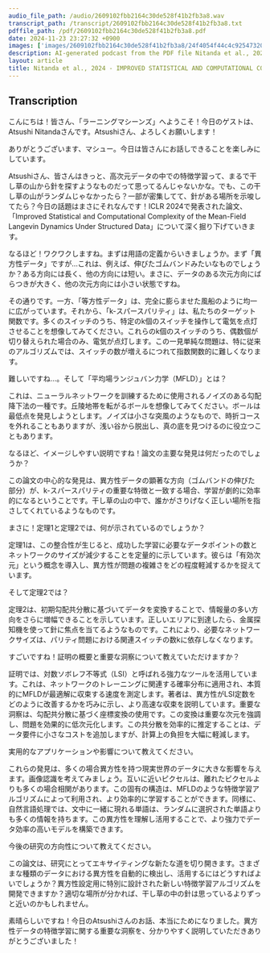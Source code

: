 ```yaml
---
audio_file_path: /audio/2609102fbb2164c30de528f41b2fb3a8.wav
transcript_path: /transcript/2609102fbb2164c30de528f41b2fb3a8.txt
pdffile_path: /pdf/2609102fbb2164c30de528f41b2fb3a8.pdf
date: 2024-11-23 23:27:32 +0900
images: ['images/2609102fbb2164c30de528f41b2fb3a8/24f4054f44c4c92547320e4c26b573e0eba8b3622fb9dbaab78636317995ba19.jpg', 'images/2609102fbb2164c30de528f41b2fb3a8/7d07c8ad420e50b523d5537feba3e2ef1b98229bc057924f35a8420db69381fe.jpg']
description: AI-generated podcast from the PDF file Nitanda et al., 2024 - IMPROVED STATISTICAL AND COMPUTATIONAL COM- PLEXITY OF THE MEAN-FIELD LANGEVIN DYNAMICS UNDER STRUCTURED DATA_JP / 2609102fbb2164c30de528f41b2fb3a8
layout: article
title: Nitanda et al., 2024 - IMPROVED STATISTICAL AND COMPUTATIONAL COM- PLEXITY OF THE MEAN-FIELD LANGEVIN DYNAMICS UNDER STRUCTURED DATA_JP
---
```


## Transcription
こんにちは！皆さん、「ラーニングマシーンズ」へようこそ！今日のゲストは、Atsushi Nitandaさんです。Atsushiさん、よろしくお願いします！

ありがとうございます、マシュー。今日は皆さんにお話しできることを楽しみにしています。

Atsushiさん、皆さんはきっと、高次元データの中での特徴学習って、まるで干し草の山から針を探すようなものだって思ってるんじゃないかな。でも、この干し草の山がランダムじゃなかったら？一部が密集してて、針がある場所を示唆してたら？今日の話題はまさにそれなんです！ICLR 2024で発表された論文、「Improved Statistical and Computational Complexity of the Mean-Field Langevin Dynamics Under Structured Data」について深く掘り下げていきます。

なるほど！ワクワクしますね。まずは用語の定義からいきましょうか。まず「異方性データ」ですが…これは、例えば、伸びたゴムバンドみたいなものでしょうか？ある方向には長く、他の方向には短い。まさに、データのある次元方向にばらつきが大きく、他の次元方向には小さい状態ですね。

その通りです。一方、「等方性データ」は、完全に膨らませた風船のように均一に広がっています。それから、「k-スパースパリティ」は、私たちのターゲット関数です。多くのスイッチのうち、特定のk個のスイッチを操作して電気を点灯させることを想像してみてください。これらのk個のスイッチのうち、偶数個が切り替えられた場合のみ、電気が点灯します。この一見単純な問題は、特に従来のアルゴリズムでは、スイッチの数が増えるにつれて指数関数的に難しくなります。

難しいですね…。そして「平均場ランジュバン力学（MFLD）」とは？

これは、ニューラルネットワークを訓練するために使用されるノイズのある勾配降下法の一種です。丘陵地帯を転がるボールを想像してみてください。ボールは最低点を発見しようとします。ノイズは小さな突風のようなもので、時折コースを外れることもありますが、浅い谷から脱出し、真の底を見つけるのに役立つこともあります。

なるほど、イメージしやすい説明ですね！論文の主要な発見は何だったのでしょうか？

この論文の中心的な発見は、異方性データの顕著な方向（ゴムバンドの伸びた部分）が、k-スパースパリティの重要な特徴と一致する場合、学習が劇的に効率的になるということです。干し草の山の中で、誰かがさりげなく正しい場所を指さしてくれているようなものです。

まさに！定理1と定理2では、何が示されているのでしょうか？

定理1は、この整合性が生じると、成功した学習に必要なデータポイントの数とネットワークのサイズが減少することを定量的に示しています。彼らは「有効次元」という概念を導入し、異方性が問題の複雑さをどの程度軽減するかを捉えています。

そして定理2では？

定理2は、初期勾配共分散に基づいてデータを変換することで、情報量の多い方向をさらに増幅できることを示しています。正しいエリアに到達したら、金属探知機を使って針に焦点を当てるようなものです。これにより、必要なネットワークサイズは、パリティ問題における関連スイッチの数kに依存しなくなります。

すごいですね！証明の概要と重要な洞察について教えていただけますか？

証明では、対数ソボレフ不等式（LSI）と呼ばれる強力なツールを活用しています。これは、ネットワークのトレーニングに関連する確率分布に適用され、本質的にMFLDが最適解に収束する速度を測定します。著者は、異方性がLSI定数をどのように改善するかを巧みに示し、より高速な収束を説明しています。重要な洞察は、勾配共分散に基づく座標変換の使用です。この変換は重要な次元を強調し、問題を効果的に低次元化します。この共分散を効率的に推定することは、データ要件に小さなコストを追加しますが、計算上の負担を大幅に軽減します。

実用的なアプリケーションや影響について教えてください。

これらの発見は、多くの場合異方性を持つ現実世界のデータに大きな影響を与えます。画像認識を考えてみましょう。互いに近いピクセルは、離れたピクセルよりも多くの場合相関があります。この固有の構造は、MFLDのような特徴学習アルゴリズムによって利用され、より効率的に学習することができます。同様に、自然言語処理では、文中に一緒に現れる単語は、ランダムに選択された単語よりも多くの情報を持ちます。この異方性を理解し活用することで、より強力でデータ効率の高いモデルを構築できます。

今後の研究の方向性について教えてください。

この論文は、研究にとってエキサイティングな新たな道を切り開きます。さまざまな種類のデータにおける異方性を自動的に検出し、活用するにはどうすればよいでしょうか？異方性設定用に特別に設計された新しい特徴学習アルゴリズムを開発できますか？適切な場所が分かれば、干し草の中の針は思っているよりずっと近いのかもしれません。

素晴らしいですね！今日のAtsushiさんのお話、本当にためになりました。異方性データの特徴学習に関する重要な洞察を、分かりやすく説明していただきありがとうございました！





